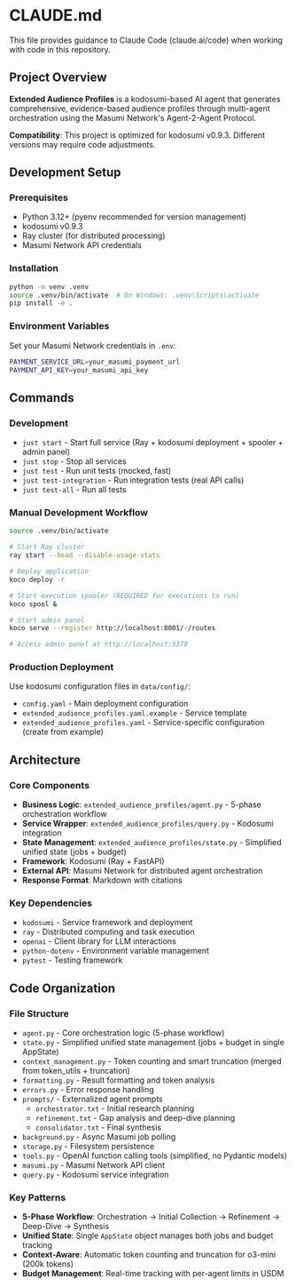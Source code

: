 # CLAUDE.md

This file provides guidance to Claude Code (claude.ai/code) when working with code in this repository.

## Project Overview

**Extended Audience Profiles** is a kodosumi-based AI agent that generates comprehensive, evidence-based audience profiles through multi-agent orchestration using the Masumi Network's Agent-2-Agent Protocol.

**Compatibility**: This project is optimized for kodosumi v0.9.3. Different versions may require code adjustments.

## Development Setup

### Prerequisites
- Python 3.12+ (pyenv recommended for version management)
- kodosumi v0.9.3
- Ray cluster (for distributed processing)
- Masumi Network API credentials

### Installation
```bash
python -m venv .venv
source .venv/bin/activate  # On Windows: .venv\Scripts\activate
pip install -e .
```

### Environment Variables
Set your Masumi Network credentials in `.env`:
```bash
PAYMENT_SERVICE_URL=your_masumi_payment_url
PAYMENT_API_KEY=your_masumi_api_key
```

## Commands

### Development
- `just start` - Start full service (Ray + kodosumi deployment + spooler + admin panel)
- `just stop` - Stop all services
- `just test` - Run unit tests (mocked, fast)
- `just test-integration` - Run integration tests (real API calls)
- `just test-all` - Run all tests

### Manual Development Workflow
```bash
source .venv/bin/activate

# Start Ray cluster
ray start --head --disable-usage-stats

# Deploy application
koco deploy -r

# Start execution spooler (REQUIRED for executions to run)
koco spool &

# Start admin panel
koco serve --register http://localhost:8001/-/routes

# Access admin panel at http://localhost:3370
```

### Production Deployment
Use kodosumi configuration files in `data/config/`:
- `config.yaml` - Main deployment configuration
- `extended_audience_profiles.yaml.example` - Service template
- `extended_audience_profiles.yaml` - Service-specific configuration (create from example)

## Architecture

### Core Components
- **Business Logic**: `extended_audience_profiles/agent.py` - 5-phase orchestration workflow
- **Service Wrapper**: `extended_audience_profiles/query.py` - Kodosumi integration
- **State Management**: `extended_audience_profiles/state.py` - Simplified unified state (jobs + budget)
- **Framework**: Kodosumi (Ray + FastAPI)
- **External API**: Masumi Network for distributed agent orchestration
- **Response Format**: Markdown with citations

### Key Dependencies
- `kodosumi` - Service framework and deployment
- `ray` - Distributed computing and task execution  
- `openai` - Client library for LLM interactions
- `python-dotenv` - Environment variable management
- `pytest` - Testing framework

## Code Organization

### File Structure
- `agent.py` - Core orchestration logic (5-phase workflow)
- `state.py` - Simplified unified state management (jobs + budget in single AppState)
- `context_management.py` - Token counting and smart truncation (merged from token_utils + truncation)
- `formatting.py` - Result formatting and token analysis
- `errors.py` - Error response handling
- `prompts/` - Externalized agent prompts
  - `orchestrator.txt` - Initial research planning
  - `refinement.txt` - Gap analysis and deep-dive planning
  - `consolidator.txt` - Final synthesis
- `background.py` - Async Masumi job polling
- `storage.py` - Filesystem persistence
- `tools.py` - OpenAI function calling tools (simplified, no Pydantic models)
- `masumi.py` - Masumi Network API client
- `query.py` - Kodosumi service integration

### Key Patterns
- **5-Phase Workflow**: Orchestration → Initial Collection → Refinement → Deep-Dive → Synthesis
- **Unified State**: Single `AppState` object manages both jobs and budget tracking
- **Context-Aware**: Automatic token counting and truncation for o3-mini (200k tokens)
- **Budget Management**: Real-time tracking with per-agent limits in USDM